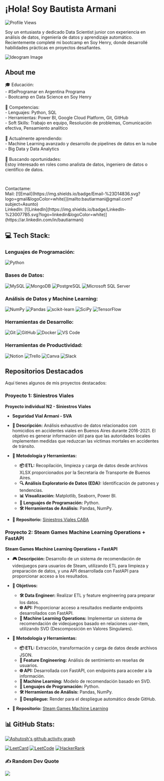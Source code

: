 <h1 align="left">¡Hola! Soy Bautista Armani</h1>

<div align="left">
  <img src="https://visitcount.itsvg.in/api?id=bautiarmanicode&icon=0&color=0" alt="Profile Views" />
</div>

<p align="left">Soy un entusiasta y dedicado Data Scientist junior con experiencia en análisis de datos, ingeniería de datos y aprendizaje automático. Recientemente completé mi bootcamp en Soy Henry, donde desarrollé habilidades prácticas en proyectos desafiantes.</p>

![Ideogram Image](https://i.imgur.com/bPOpUhA.png)

<h2 align="left">About me</h2>

<p align="left">🎓 Educación:<br>
- #SeProgramar en Argentina Programa<br>
- Bootcamp en Data Science en Soy Henry<br>
<br>
🌟 Competencias:<br>
- Lenguajes: Python, SQL<br>
- Herramientas: Power BI, Google Cloud Platform, Git, GitHub<br>
- Soft Skills: Trabajo en equipo, Resolución de problemas, Comunicación efectiva, Pensamiento analítico<br>
<br>
🌱 Actualmente aprendiendo:<br>
- Machine Learning avanzado y desarrollo de pipelines de datos en la nube<br>
- Big Data y Data Analytics<br>
<br>
💼 Buscando oportunidades:<br>
Estoy interesado en roles como analista de datos, ingeniero de datos o científico de datos.</p>

<br>
<p align="left">Contactame:<br>
Mail: [![Email](https://img.shields.io/badge/Email-%23D14836.svg?logo=gmail&logoColor=white)](mailto:bautiarmani@gmail.com?subject=Asunto)<br>
LinkedIn: [![LinkedIn](https://img.shields.io/badge/LinkedIn-%230077B5.svg?logo=linkedin&logoColor=white)](https://ar.linkedin.com/in/bautiarmani)</p>

## 💻 Tech Stack:

### Lenguajes de Programación:
![Python](https://img.shields.io/badge/python-3670A0?style=plastic&logo=python&logoColor=ffdd54)

### Bases de Datos:
![MySQL](https://img.shields.io/badge/mysql-%2300f.svg?style=plastic&logo=mysql&logoColor=white)
![MongoDB](https://img.shields.io/badge/MongoDB-%234ea94b.svg?style=plastic&logo=mongodb&logoColor=white)
![PostgreSQL](https://img.shields.io/badge/postgresql-%23316192.svg?style=plastic&logo=postgresql&logoColor=white)
![Microsoft SQL Server](https://img.shields.io/badge/Microsoft_SQL_Server-CC2927?style=plastic&logo=microsoft-sql-server&logoColor=white)

### Análisis de Datos y Machine Learning:
![NumPy](https://img.shields.io/badge/numpy-%23013243.svg?style=plastic&logo=numpy&logoColor=white)
![Pandas](https://img.shields.io/badge/pandas-%23150458.svg?style=plastic&logo=pandas&logoColor=white)
![scikit-learn](https://img.shields.io/badge/scikit--learn-%23F7931E.svg?style=plastic&logo=scikit-learn&logoColor=white)
![SciPy](https://img.shields.io/badge/SciPy-%230C55A5.svg?style=plastic&logo=scipy&logoColor=white)
![TensorFlow](https://img.shields.io/badge/TensorFlow-%23FF6F00.svg?style=plastic&logo=TensorFlow&logoColor=white)

### Herramientas de Desarrollo:
![Git](https://img.shields.io/badge/Git-fc6d26?style=plastic&logo=git&logoColor=white)
![GitHub](https://img.shields.io/badge/GitHub-%23121011.svg?style=plastic&logo=github&logoColor=white)
![Docker](https://img.shields.io/badge/docker-%230db7ed.svg?style=plastic&logo=docker&logoColor=white)
![VS Code](https://img.shields.io/badge/VS%20Code-0078d7.svg?style=plastic&logo=visual-studio-code&logoColor=white)

### Herramientas de Productividad:
![Notion](https://img.shields.io/badge/Notion-%23000000.svg?style=plastic&logo=notion&logoColor=white)
![Trello](https://img.shields.io/badge/Trello-%23026AA7.svg?style=plastic&logo=Trello&logoColor=white)
![Canva](https://img.shields.io/badge/Canva-%2300C4CC.svg?style=plastic&logo=Canva&logoColor=white)
![Slack](https://img.shields.io/badge/Slack-%4A154B.svg?style=plastic&logo=slack&logoColor=white)

## Repositorios Destacados
Aquí tienes algunos de mis proyectos destacados:

### Proyecto 1: Siniestros Viales

**Proyecto individual N2 - Siniestros Viales**
- **Seguridad Vial Armani - SVA**
- **🚗 Descripción:** 
  Análisis exhaustivo de datos relacionados con homicidios en accidentes viales en Buenos Aires durante 2016-2021. El objetivo es generar información útil para que las autoridades locales implementen medidas que reduzcan las víctimas mortales en accidentes de tránsito.

- **🔧 Metodología y Herramientas:**
  - **📦 ETL:** Recopilación, limpieza y carga de datos desde archivos XLSX proporcionados por la Secretaría de Transporte de Buenos Aires.
  - **🔍 Análisis Exploratorio de Datos (EDA):** Identificación de patrones y tendencias.
  - **📊 Visualización:** Matplotlib, Seaborn, Power BI.
  - **🐍 Lenguajes de Programación:** Python.
  - **🛠 Herramientas de Análisis:** Pandas, NumPy.

- **🔗 Repositorio:** [Siniestros Viales CABA](https://github.com/bautiarmanicode/SiniestrosViales-BSAS)

### Proyecto 2: Steam Games Machine Learning Operations + FastAPI
**Steam Games Machine Learning Operations + FastAPI**
- **🎮 Descripción:**
  Desarrollo de un sistema de recomendación de videojuegos para usuarios de Steam, utilizando ETL para limpieza y preparación de datos, y una API desarrollada con FastAPI para proporcionar acceso a los resultados.

- **🎯 Objetivos:**
  - **🛠 Data Engineer:** Realizar ETL y feature engineering para preparar los datos.
  - **🌐 API:** Proporcionar acceso a resultados mediante endpoints desarrollados con FastAPI.
  - **🤖 Machine Learning Operations:** Implementar un sistema de recomendación de videojuegos basado en relaciones user-item, utilizando SVD (Descomposición en Valores Singulares).

- **🔧 Metodología y Herramientas:**
  - **📦 ETL:** Extracción, transformación y carga de datos desde archivos JSON.
  - **🔄 Feature Engineering:** Análisis de sentimiento en reseñas de usuarios.
  - **🌐 API:** Desarrollada con FastAPI, con endpoints para acceder a la información.
  - **🤖 Machine Learning:** Modelo de recomendación basado en SVD.
  - **🐍 Lenguajes de Programación:** Python.
  - **🛠 Herramientas de Análisis:** Pandas, NumPy.
  - **🚀 Despliegue:** Render para el despliegue automático desde GitHub.

- **🔗 Repositorio:** [Steam Games Machine Learning](https://github.com/bautiarmanicode/STEAM_GAMES_MLOPS)

## 📊 GitHub Stats:
[![Ashutosh's github activity graph](https://github-readme-activity-graph.vercel.app/graph?username=bautiarmanicode&bg_color=000000&color=ffffff&line=3145a5&point=e65405&area=true&hide_border=true)](https://github.com/ashutosh00710/github-readme-activity-graph)

[![LeetCard](https://leetcard.jacoblin.cool/bautiarmani?theme=dark&font=Baumans&ext=activity)](https://leetcard.jacoblin.cool/bautiarmani?theme=dark&font=Baumans&ext=activity)
[![LeetCode](https://img.shields.io/badge/LeetCode-%23FFA116.svg?logo=leetcode&logoColor=white)](https://leetcode.com/bautiarmani/)
[![HackerRank](https://img.shields.io/badge/HackerRank-%2365FF5A.svg?logo=hackerrank&logoColor=white)](https://www.hackerrank.com/bautiarmani)

### ✍️ Random Dev Quote
![](https://quotes-github-readme.vercel.app/api?type=vertical&theme=merko)
